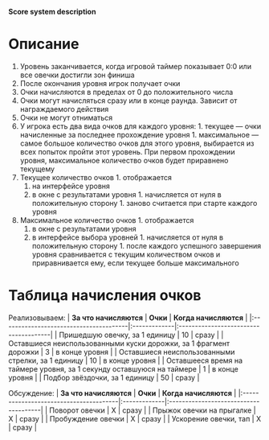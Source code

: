 **Score system description**

# **Описание** #

  1. Уровень заканчивается, когда игровой таймер показывает 0:0 или все овечки достигли зон финиша
  1. После окончания уровня игрок получает очки
  1. Очки начисляются в пределах от 0 до положительного числа
  1. Очки могут начисляться сразу или в конце раунда. Зависит от награждаемого действия
  1. Очки не могут отниматься
  1. У игрока есть два вида очков для каждого уровня:
    1. текущее — очки начисленные за последнее прохождение уровня
    1. максимальное — самое большое количество очков для этого уровня, выбирается из всех попыток пройти этот уровень. При первом прохождении уровня, максимальное количество очков будет приравнено текущему
  1. Текущее количество очков
    1. отображается
      1. на интерфейсе уровня
      1. в окне с результатами уровня
    1. начисляется от нуля в положительную сторону
    1. заново считается при старте каждого уровня
  1. Максимальное количество очков
    1. отображается
      1. в окне с результатами уровня
      1. в интерфейсе выбора уровней
    1. начисляется от нуля в положительную сторону
    1. после каждого успешного завершения уровня сравнивается с текущим количеством очков и приравнивается ему, если текущее больше максимального

# **Таблица начисления очков** #

Реализовываем:
| **За что начисляются** | **Очки** | **Когда начисляются** |
|:---------------------------------------|:-------------|:--------------------------------------|
| Пришедшую овечку, за 1 единицу | 10 | сразу |
| Оставшиеся неиспользованными куски дорожки, за 1 фрагмент дорожки | 3 | в конце уровня |
| Оставшиеся неиспользованными стрелки, за 1 единицу | 10 | в конце уровня |
| Оставшееся время на таймере уровня, за 1 секунду оставшуюся на таймере | 1 | в конце уровня |
| Подбор звёздочки, за 1 единицу | 50 | сразу |

Обсуждение:
| **За что начисляются** | **Очки** | **Когда начисляются** |
|:---------------------------------------|:-------------|:--------------------------------------|
| Поворот овечки | Х | сразу |
| Прыжок овечки на прыгалке | Х | сразу |
| Пробуждение овечки | Х | сразу |
| Ускорение овечки, тап | Х | сразу |
